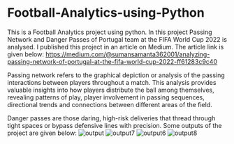 # Football-Analytics-using-Python
This is a Football Analytics project using python. In this project Passing Network and Danger Passes of Portugal team at the FIFA World Cup 2022 is analysed.
I published this project in an article on Medium. The article link is given below:
https://medium.com/@sumansamanta362001/analyzing-passing-network-of-portugal-at-the-fifa-world-cup-2022-ff61283c9c40

Passing network refers to the graphical depiction or analysis of the passing interactions between players throughout a match. This analysis provides valuable insights into how players distribute the ball among themselves, revealing patterns of play, player involvement in passing sequences, directional trends and connections between different areas of the field.

Danger passes are those daring, high-risk deliveries that thread through tight spaces or bypass defensive lines with precision.
Some outputs of the project are given below:
![output](https://github.com/SumanSamanta07/Football-Analytics-using-Python/assets/108650014/7d1ea259-b3d7-49ff-885d-0343ecf06622)
![output7](https://github.com/SumanSamanta07/Football-Analytics-using-Python/assets/108650014/04ab262e-011c-486b-b234-84b7b83d0092)
![output6](https://github.com/SumanSamanta07/Football-Analytics-using-Python/assets/108650014/0014a77e-8217-48d7-9cb5-d49a0fac1c0d)
![output8](https://github.com/SumanSamanta07/Football-Analytics-using-Python/assets/108650014/28dfe561-912f-4cf8-8221-56acf8b07416)
